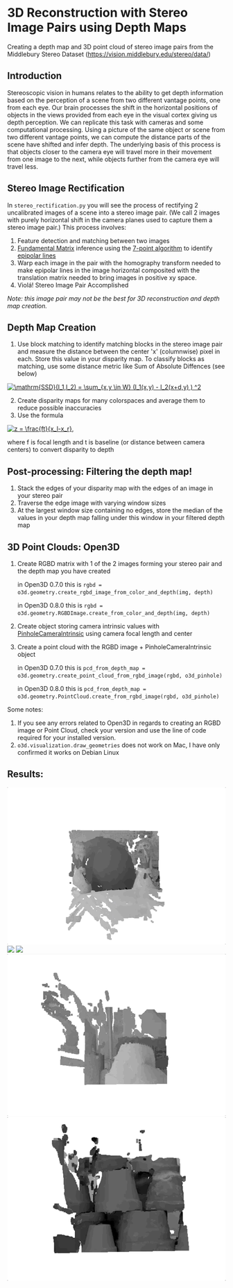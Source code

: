 # 3D Reconstruction with Stereo Image Pairs using Depth Maps
Creating a depth map and 3D point cloud of stereo image pairs from the Middlebury Stereo Dataset (https://vision.middlebury.edu/stereo/data/)

## Introduction
Stereoscopic vision in humans relates to the ability to get depth information based on the perception of a scene from two different vantage points, one 
from each eye. Our brain processes the shift in the horizontal positions of objects in the views provided from each eye in the visual cortex  giving us
depth perception. We can replicate this task with cameras and some computational processing. Using a picture of the same object or scene from two different 
vantage points, we can compute the distance parts of the scene have shifted and infer depth. The underlying basis of this process is that objects closer to 
the camera eye will travel more in their movement from one image to the next, while objects further from the camera eye will travel less.

## Stereo Image Rectification

In `stereo_rectification.py` you will see the process of rectifying 2 uncalibrated images of a scene into a stereo image pair. (We call 2 images with purely
horizontal shift in the camera planes used to capture them a stereo image pair.) This process involves:

1. Feature detection and matching between two images
2. [Fundamental Matrix](https://en.wikipedia.org/wiki/Fundamental_matrix_(computer_vision)) inference using the [7-point algorithm](https://www.cs.unc.edu/~marc/tutorial/node55.html) 
to identify [epipolar lines](https://en.wikipedia.org/wiki/Epipolar_geometry)
3. Warp each image in the pair with the homography transform needed to make epipolar lines in the image horizontal composited with the translation 
matrix needed to bring images in positive xy space.
4. Violá! Stereo Image Pair Accomplished

*Note: this image pair may not be the best for 3D reconstruction and depth map creation.*

## Depth Map Creation

1. Use block matching to identify matching blocks in the stereo image pair and measure the distance between the center 'x' (columnwise) pixel in each. Store this value in your disparity map.
To classify blocks as matching, use some distance metric like Sum of Absolute Diffences (see below)

<a href="https://www.codecogs.com/eqnedit.php?latex=\mathrm{SSD}(I_1,I_2)&space;=&space;\sum_{x,y&space;\in&space;W}&space;(I_1(x,y)&space;-&space;I_2(x&plus;d,y)&space;)&space;^2" target="_blank"><img src="https://latex.codecogs.com/gif.latex?\mathrm{SSD}(I_1,I_2)&space;=&space;\sum_{x,y&space;\in&space;W}&space;(I_1(x,y)&space;-&space;I_2(x&plus;d,y)&space;)&space;^2" title="\mathrm{SSD}(I_1,I_2) = \sum_{x,y \in W} (I_1(x,y) - I_2(x+d,y) ) ^2" /></a>

2. Create disparity maps for many colorspaces and average them to reduce possible inaccuracies
3. Use the formula 

<a href="https://www.codecogs.com/eqnedit.php?latex=z&space;=&space;\frac{ft}{x_l-x_r}," target="_blank"><img src="https://latex.codecogs.com/gif.latex?z&space;=&space;\frac{ft}{x_l-x_r}," title="z = \frac{ft}{x_l-x_r}," /></a>

where f is focal length and t is baseline (or distance between camera centers) to convert disparity to depth

## Post-processing: Filtering the depth map!

1. Stack the edges of your disparity map with the edges of an image in your stereo pair
2. Traverse the edge image with varying window sizes
3. At the largest window size containing no edges, store the median of the values in your depth map falling under this window in your filtered depth map

## 3D Point Clouds: Open3D

1. Create RGBD matrix with 1 of the 2 images forming your stereo pair and the depth map you have created

    in Open3D 0.7.0  this is 
    `rgbd = o3d.geometry.create_rgbd_image_from_color_and_depth(img, depth)`

    in Open3D 0.8.0 this is
    `rgbd = o3d.geometry.RGBDImage.create_from_color_and_depth(img, depth)`

2. Create object storing camera intrinsic values with [PinholeCameraIntrinsic](http://www.open3d.org/docs/release/python_api/open3d.camera.PinholeCameraIntrinsic.html) using camera focal length and center
3. Create a point cloud with the RGBD image + PinholeCameraIntrinsic object

    in Open3D 0.7.0  this is 
    `pcd_from_depth_map = o3d.geometry.create_point_cloud_from_rgbd_image(rgbd, o3d_pinhole)`

    in Open3D 0.8.0 this is
    `pcd_from_depth_map = o3d.geometry.PointCloud.create_from_rgbd_image(rgbd, o3d_pinhole)`

Some notes:

1. If you see any errors related to Open3D in regards to creating an RGBD image or Point Cloud, check your version and use the line of code required for your installed version.
2. `o3d.visualization.draw_geometries` does not work on Mac, I have only confirmed it works on Debian Linux

## Results:

![](https://github.com/cranberrymuffin/depth-mapping/blob/main/results/large_bowling.gif)
![](https://github.com/cranberrymuffin/depth-mapping/blob/main/results/tsukuba_large.gif)
![](https://github.com/cranberrymuffin/depth-mapping/blob/main/results/large_midd.gif)
![](https://github.com/cranberrymuffin/depth-mapping/blob/main/results/large_lampshade.gif)
![](https://github.com/cranberrymuffin/depth-mapping/blob/main/results/large_flowerpots.gif)
